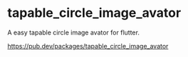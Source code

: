 # tapable_circle_image_avator

A easy tapable circle image avator for flutter.

https://pub.dev/packages/tapable_circle_image_avator
